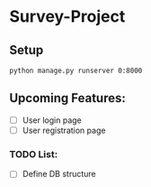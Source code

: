 # Survey-Project

## Setup
`python manage.py runserver 0:8000`

## Upcoming Features:
- [ ] User login page
- [ ] User registration page

### TODO List:
- [ ] Define DB structure